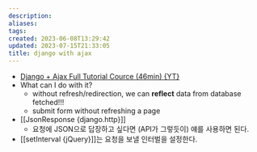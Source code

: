 ```yaml
---
description:
aliases: 
tags: 
created: 2023-06-08T13:29:42
updated: 2023-07-15T21:33:05
title: django with ajax
---
```

- [Django + Ajax Full Tutorial Cource (46min) {YT}](https://youtu.be/h1fKWxs7A2c)
- What can I do with it?
	- without refresh/redirection, we can **reflect** data from database fetched!!!
	- submit form without refreshing a page
- [[JsonResponse {django.http}]]
	- 요청에 JSON으로 답장하고 싶다면 (API가 그렇듯이) 얘를 사용하면 된다.
- [[setInterval {jQuery}]]는 요청을 보낼 인터벌을 설정한다.
